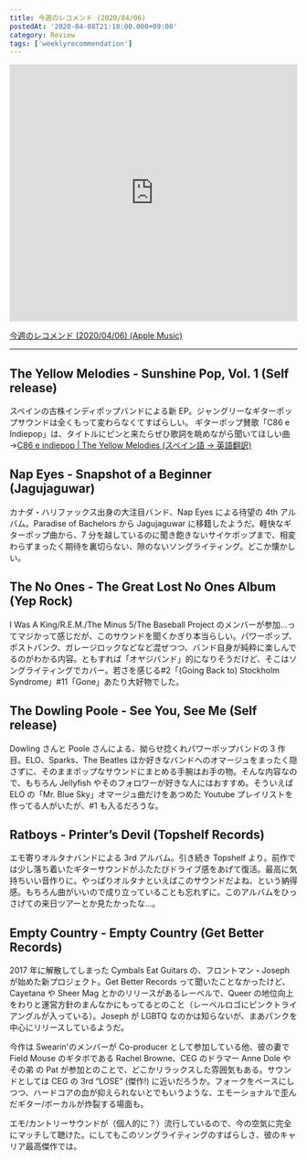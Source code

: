 ```yaml
---
title: 今週のレコメンド (2020/04/06)
postedAt: '2020-04-08T21:18:00.000+09:00'
category: Review
tags: ['weeklyrecommendation']
---
```


<iframe allow="autoplay *; encrypted-media *;" frameborder="0" height="450" style="width:100%;max-width:660px;overflow:hidden;background:transparent;" sandbox="allow-forms allow-popups allow-same-origin allow-scripts allow-storage-access-by-user-activation allow-top-navigation-by-user-activation" src="https://embed.music.apple.com/jp/playlist/%E4%BB%8A%E9%80%B1%E3%81%AE%E3%83%AC%E3%82%B3%E3%83%A1%E3%83%B3%E3%83%89-2020-04-06/pl.u-pMylaGvFYZ07g6?app=music&amp;at=1000lR8X"></iframe>

[今週のレコメンド (2020/04/06) (Apple Music)](https://music.apple.com/jp/playlist/%E4%BB%8A%E9%80%B1%E3%81%AE%E3%83%AC%E3%82%B3%E3%83%A1%E3%83%B3%E3%83%89-2020-04-06/pl.u-pMylaGvFYZ07g6)

---

## The Yellow Melodies - Sunshine Pop, Vol. 1 (Self release)

スペインの古株インディポップバンドによる新 EP。ジャングリーなギターポップサウンドは全くもって変わらなくてすばらしい。 ギターポップ賛歌「C86 e Indiepop」は、タイトルにピンと来たらぜひ歌詞を眺めながら聞いてほしい曲 →[C86 e indiepop | The Yellow Melodies (スペイン語 → 英語翻訳)](https://translate.google.co.jp/translate?hl=ja&sl=es&tl=en&u=https%3A%2F%2Ftheyellowmelodies.bandcamp.com%2Ftrack%2Fc86-e-indiepop)

## Nap Eyes - Snapshot of a Beginner (Jagujaguwar)

カナダ・ハリファックス出身の大注目バンド、Nap Eyes による待望の 4th アルバム。Paradise of Bachelors から Jagujaguwar に移籍したようだ。軽快なギターポップ曲から、7 分を越しているのに聞き飽きないサイケポップまで、相変わらずまったく期待を裏切らない、隙のないソングライティング。どこか懐かしい。

## The No Ones - The Great Lost No Ones Album (Yep Rock)

I Was A King/R.E.M./The Minus 5/The Baseball Project のメンバーが参加…ってマジかって感じだが、このサウンドを聞くかぎり本当らしい。パワーポップ、ポストパンク、ガレージロックなどなど混ぜつつ、バンド自身が純粋に楽しんでるのがわかる内容。ともすれば「オヤジバンド」的になりそうだけど、そこはソングライティングでカバー。若さを感じる#2「(Going Back to) Stockholm Syndrome」#11「Gone」あたり大好物でした。

## The Dowling Poole - See You, See Me (Self release)

Dowling さんと Poole さんによる、拗らせ捻くれパワーポップバンドの 3 作目。ELO、Sparks、The Beatles ほか好きなバンドへのオマージュをまったく隠さずに、そのままポップなサウンドにまとめる手腕はお手の物。そんな内容なので、もちろん Jellyfish やそのフォロワーが好きな人にはおすすめ。そういえば ELO の「Mr. Blue Sky」オマージュ曲だけをあつめた Youtube プレイリストを作ってる人がいたが、#1 も入るだろうな。

## Ratboys - Printer’s Devil (Topshelf Records)

エモ寄りオルタナバンドによる 3rd アルバム。引き続き Topshelf より。前作では少し落ち着いたギターサウンドがふたたびドライブ感をあげて復活。最高に気持ちいい音作りに。やっぱりオルタナといえばこのサウンドだよね、という納得感。もちろん曲がいいので成り立っていることも忘れずに。このアルバムをひっさげての来日ツアーとか見たかったな…。

## Empty Country - Empty Country (Get Better Records)

2017 年に解散してしまった Cymbals Eat Guitars の、フロントマン・Joseph が始めた新プロジェクト。Get Better Records って聞いたことなかったけど、Cayetana や Sheer Mag とかのリリースがあるレーベルで、Queer の地位向上をわりと運営方針のまんなかにもってるとのこと（レーベルロゴにピンクトライアングルが入っている）。Joseph が LGBTQ なのかは知らないが、まあパンクを中心にリリースしているようだ。

今作は Swearin'のメンバーが Co-producer として参加している他、彼の妻で Field Mouse のギタボである Rachel Browne、CEG のドラマー Anne Dole やその弟 の Pat が参加とのことで、どこかリラックスした雰囲気もある。サウンドとしては CEG の 3rd “LOSE” (傑作!) に近いだろうか。フォークをベースにしつつ、ハードコアの血が抑えられないとでもいうような、エモーショナルで歪んだギター/ボーカルが炸裂する場面も。

エモ/カントリーサウンドが（個人的に？）流行しているので、今の空気に完全にマッチして聴けた。にしてもこのソングライティングのすばらしさ、彼のキャリア最高傑作では。
